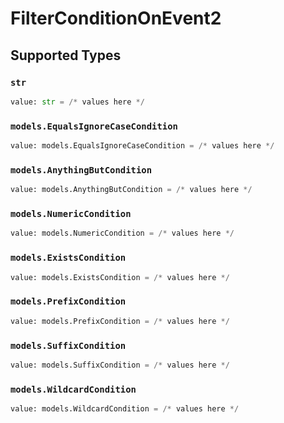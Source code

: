 # FilterConditionOnEvent2


## Supported Types

### `str`

```python
value: str = /* values here */
```

### `models.EqualsIgnoreCaseCondition`

```python
value: models.EqualsIgnoreCaseCondition = /* values here */
```

### `models.AnythingButCondition`

```python
value: models.AnythingButCondition = /* values here */
```

### `models.NumericCondition`

```python
value: models.NumericCondition = /* values here */
```

### `models.ExistsCondition`

```python
value: models.ExistsCondition = /* values here */
```

### `models.PrefixCondition`

```python
value: models.PrefixCondition = /* values here */
```

### `models.SuffixCondition`

```python
value: models.SuffixCondition = /* values here */
```

### `models.WildcardCondition`

```python
value: models.WildcardCondition = /* values here */
```

